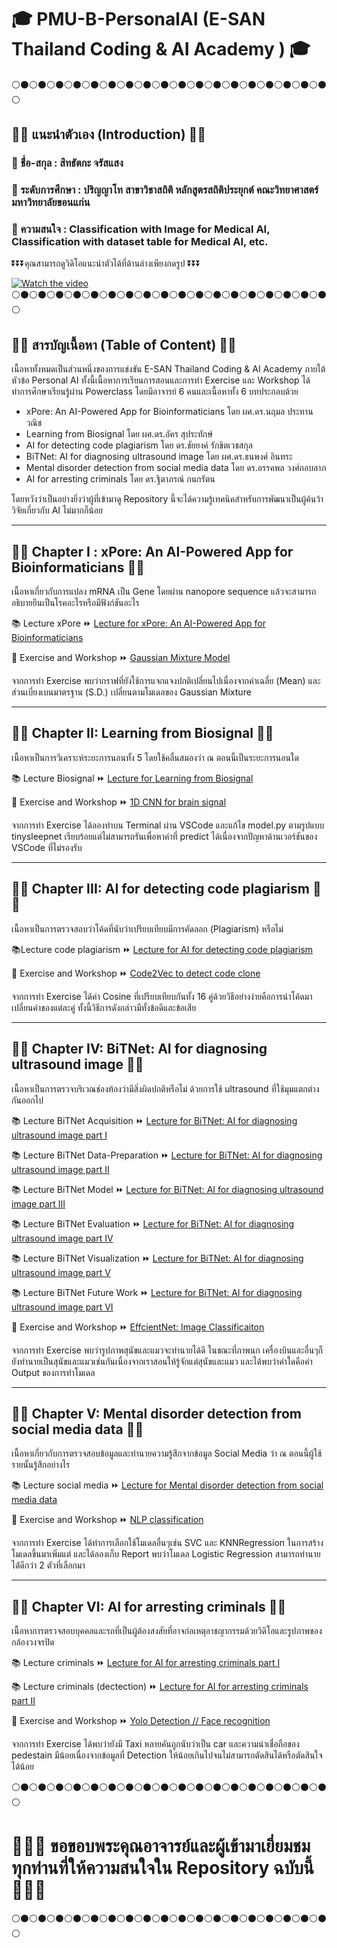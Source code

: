 # :mortar_board: PMU-B-PersonalAI (E-SAN Thailand Coding & AI Academy ) :mortar_board:
:white_circle::black_circle::white_circle::black_circle::white_circle::black_circle::white_circle::black_circle::white_circle::black_circle::white_circle::black_circle::white_circle::black_circle::white_circle::black_circle::white_circle::black_circle::white_circle::black_circle::white_circle::black_circle::white_circle::black_circle::white_circle::black_circle::white_circle::black_circle::white_circle::black_circle::white_circle::black_circle::white_circle::black_circle::white_circle::black_circle::white_circle:
## :thought_balloon::thought_balloon: แนะนำตัวเอง (Introduction) :thought_balloon::thought_balloon:
### :open_file_folder: ชื่่อ-สกุล : สิทธัตกะ จรัสแสง
### :open_file_folder: ระดับการศึกษา : ปริญญาโท สาขาวิชาสถิติ หลักสูตรสถิติประยุกต์ คณะวิทยาศาสตร์ มหาวิทยาลัยขอนแก่น
### :open_file_folder: ความสนใจ : Classification with Image for Medical AI, Classification with dataset table for Medical AI, etc.

:arrow_double_down::arrow_double_down::arrow_double_down:คุณสามารถดูวิดิโอแนะนำตัวได้ที่ด้านล่างเพียงกดรูป :arrow_double_down::arrow_double_down::arrow_double_down:

[![Watch the video](http://img.youtube.com/vi/q5KKOgBHKj0/0.jpg)](https://youtu.be/q5KKOgBHKj0)
:white_circle::black_circle::white_circle::black_circle::white_circle::black_circle::white_circle::black_circle::white_circle::black_circle::white_circle::black_circle::white_circle::black_circle::white_circle::black_circle::white_circle::black_circle::white_circle::black_circle::white_circle::black_circle::white_circle::black_circle::white_circle::black_circle::white_circle::black_circle::white_circle::black_circle::white_circle::black_circle::white_circle::black_circle::white_circle::black_circle::white_circle:
## :thought_balloon::thought_balloon: สารบัญเนื้อหา (Table of Content) :thought_balloon::thought_balloon:

เนื้อหาทั้งหมดเป็นส่วนหนึ่งของการแข่งขัน E-SAN Thailand Coding & AI Academy ภายใต้หัวข้อ Personal AI ทั้งนี้เนื้อหาการเรียนการสอนและการทำ Exercise และ Workshop ได้ทำการศึกษาเรียนรู้ผ่าน Powerclass โดยมีอาจารย์ 6 คนและเนื้อหาทั้ง 6 บทประกอบด้วย

- xPore: An AI-Powered App for Bioinformaticians โดย ผศ.ดร.นฤมล ประทานวณิช
- Learning from Biosignal โดย ผศ.ดร.อัคร สุประทักษ์
- AI for detecting code plagiarism โดย ดร.ชัยยงค์ รักขิตเวชสกุล
- BiTNet: AI for diagnosing ultrasound image โดย ผศ.ดร.ธนพงศ์ อินทระ
- Mental disorder detection from social media data โดย ดร.อรรคพล วงศ์กอบลาภ
- AI for arresting criminals โดย ดร.ฐิตาภรณ์ กนกรัตน
  
โดยหวังว่าเป็นอย่างยิ่งว่าผู้ที่เข้ามาดู Repository นี้จะได้ความรู้เทคนิคสำหรับการพัฒนาเป็นผู้ค้นว้าวิจัยเกี่ยวกับ AI ไม่มากก็น้อย

---

## 📜📜 Chapter I : xPore: An AI-Powered App for Bioinformaticians 📜📜
เนื้อหาเกี่ยวกับการแปลง mRNA เป็น Gene โดยผ่าน nanopore sequence แล้วจะสามารถอธิบายยีนเป็นโรคอะไรหรือมีฟังก์ชันอะไร
  
:books: Lecture xPore :fast_forward: [Lecture for xPore: An AI-Powered App for Bioinformaticians](https://github.com/sitthatkaja/PMU-B-PersonalAI/blob/main/lecture%20xPore.pdf)
  
:pencil: Exercise and Workshop :fast_forward: [Gaussian Mixture Model](https://github.com/sitthatkaja/PMU-B-PersonalAI/blob/main/Exercise_PMUB_Personal_AI_GMM.ipynb)

จากการทำ Exercise พบว่ากราฟที่ยังใช้การแจกแจงปกติเปลี่ยนไปเนื่องจากค่าเฉลี่ย (Mean) และส่วนเบี่ยงเบนมาตรฐาน (S.D.) เปลี่ยนตามโมเดลของ Gaussian Mixture

---

## 📜📜 Chapter II: Learning from Biosignal 📜📜
เนื้อหาเป็นการวิเคราะห์ระยะการนอนทั้ง 5 โดยใช้คลื่นสมองว่า ณ ตอนนี้เป็นระยะการนอนใด

:books: Lecture Biosignal :fast_forward: [Lecture for Learning from Biosignal](https://github.com/sitthatkaja/PMU-B-PersonalAI/blob/main/lecture%20Bosignal.pdf)

  
:pencil: Exercise and Workshop :fast_forward: [1D CNN for brain signal](https://github.com/sitthatkaja/Exercise-pmub-learning-biosignals-main)

จากการทำ Exercise ได้ลองทำบน Terminal ผ่าน VSCode และแก้ไข model.py ตามรูปแบบ tinysleepnet เรียบร้อยแต่ไม่สามารถรันเพื่อหาค่าที่ predict ได้เนื่องจากปัญหาด้านเวอร์ชันของ VSCode ที่ไม่รองรับ

---

## 📜📜 Chapter III: AI for detecting code plagiarism 📜📜
เนื้อหาเป็นการตรวจสอบว่าโค้ดที่นับว่าเปรียบเทียบมีการคัดลอก (Plagiarism) หรือไม่

:books:Lecture code plagiarism :fast_forward: [Lecture for AI for detecting code plagiarism](https://github.com/sitthatkaja/PMU-B-PersonalAI/blob/main/lecture%20code%20plagiarism.pdf)
  
:pencil: Exercise and Workshop :fast_forward: [Code2Vec to detect code clone](https://github.com/sitthatkaja/PMU-B-PersonalAI/blob/main/Exercise_PMU_B_CodingAI_CodeCloneDetection_Workshop_sitthatka.ipynb)

จากการทำ Exercise ได้ค่า Cosine ที่เปรียบเทียบกันทั้ง 16 คู่ด้วยวิธีอย่างง่ายคือการนำโค้ดมาเปลี่ยนค่าของแต่ละคู่ ทั้งนี้วิธีการดังกล่าวมีทั้งข้อดีและข้อเสีย

---

## 📜📜 Chapter IV: BiTNet: AI for diagnosing ultrasound image 📜📜
เนื้อหาเป็นการตรวจบริเวณช่องท้องว่ามีสิ่งผิดปกติหรือไม่ ด้วยการใช้ ultrasound ที่ใช้มุมแตกต่างกันออกไป

:books: Lecture BiTNet Acquisition :fast_forward: [Lecture for BiTNet: AI for diagnosing ultrasound image part I](https://github.com/sitthatkaja/PMU-B-PersonalAI/blob/main/lecture%20BiTNet%201_Aquisition.pdf)

:books: Lecture BiTNet Data-Preparation :fast_forward: [Lecture for BiTNet: AI for diagnosing ultrasound image part II](https://github.com/sitthatkaja/PMU-B-PersonalAI/blob/main/lecture%20BiTNet%202_Data-Preparation.pdf)

:books: Lecture BiTNet Model :fast_forward: [Lecture for BiTNet: AI for diagnosing ultrasound image part III](https://github.com/sitthatkaja/PMU-B-PersonalAI/blob/main/lecture%20BiTNet%203_Model-Development.pdf)

:books: Lecture BiTNet Evaluation :fast_forward: [Lecture for BiTNet: AI for diagnosing ultrasound image part IV](https://github.com/sitthatkaja/PMU-B-PersonalAI/blob/main/lecture%20BiTNet%204_Evaluation.pdf)

:books: Lecture BiTNet Visualization :fast_forward: [Lecture for BiTNet: AI for diagnosing ultrasound image part V](https://github.com/sitthatkaja/PMU-B-PersonalAI/blob/main/lecture%20BiTNet%205_Visualization.pdf)

:books: Lecture BiTNet Future Work :fast_forward: [Lecture for BiTNet: AI for diagnosing ultrasound image part VI](https://github.com/sitthatkaja/PMU-B-PersonalAI/blob/main/lecture%20BiTNet%206_Future-Work.pdf)
  
:pencil: Exercise and Workshop :fast_forward: [EffcientNet: Image Classificaiton](https://github.com/sitthatkaja/PMU-B-PersonalAI/blob/main/Exercise_PMUB_Personal_AI_Image_classification_EfficientNetB5.ipynb)

จากการทำ Exercise พบว่ารูปภาพสุนัขและแมวจะทำนายได้ดี ในขณะที่ภาพนก เครื่องบินและอื่นๆก็ยังทำนายเป็นสุนัขและแมวเช่นกันเนื่องจากเราสอนให้รู้จักแต่สุนัขและแมว และได้พบว่าค่าใดคือค่า Output ของการทำโมเดล

---

## 📜📜 Chapter V: Mental disorder detection from social media data 📜📜

เนื้อหาเกี่ยวกับการตรวจสอบข้อมูลและทำนายความรู้สึกจากข้อมูล Social Media ว่า ณ ตอนนี้ผู้ใช้รายนั้นรู้สึกอย่างไร
  
:books: Lecture social media :fast_forward: [Lecture for Mental disorder detection from social media data](https://github.com/sitthatkaja/PMU-B-PersonalAI/blob/main/lecture%20social%20media.pdf)
  
:pencil: Exercise and Workshop :fast_forward: [NLP classification](https://github.com/sitthatkaja/PMU-B-PersonalAI/blob/main/Exercise_PMUB_Personal_AI_Social_Media.ipynb)

จากการทำ Exercise ได้ทำการเลือกใช้โมเดลอื่นๆเช่น SVC และ KNNRegression ในการสร้างโมเดลขึ้นมาเพิ่มแต่ และได้ลองเก็บ Report พบว่าโมเดล Logistic Regression สามารถทำนายได้่ดีกว่า 2 ตัวที่เลือกมา

---

## 📜📜 Chapter VI: AI for arresting criminals 📜📜
เนื้อหาการตรวจสอบบุคคลและรถที่เป็นผู้ต้องสงสัยที่อาจก่อเหตุอาชญากรรมด้วยวิดิโอและรูปภาพของกล้องวงจรปิด
  
:books: Lecture criminals :fast_forward: [Lecture for AI for arresting criminals part I](https://github.com/sitthatkaja/PMU-B-PersonalAI/blob/main/lecture%20criminals.pdf)

:books: Lecture criminals (dectection) :fast_forward: [Lecture for AI for arresting criminals part II](https://github.com/sitthatkaja/PMU-B-PersonalAI/blob/main/lecture%20criminal_detection.pdf)
  
:pencil: Exercise and Workshop :fast_forward: [Yolo Detection // Face recognition](https://github.com/sitthatkaja/PMU-B-PersonalAI/blob/main/Exercise_Train_Yolov8_Object_Detection_on_Custom_Dataset.ipynb)

จากการทำ Exercise ได้พบว่ายังมี Taxi หลายคันถูกนับว่าเป็น car และความน่าเชื่อถือของ pedestain มีน้อยเนื่องจากข้อมูลที่ Detection ให้น้อยเกินไปจนไม่สามารถตัดสินได้หรือตัดสินใจได้น้อย

:white_circle::black_circle::white_circle::black_circle::white_circle::black_circle::white_circle::black_circle::white_circle::black_circle::white_circle::black_circle::white_circle::black_circle::white_circle::black_circle::white_circle::black_circle::white_circle::black_circle::white_circle::black_circle::white_circle::black_circle::white_circle::black_circle::white_circle::black_circle::white_circle::black_circle::white_circle::black_circle::white_circle::black_circle::white_circle::black_circle::white_circle:
# :clap::clap::clap: ขอขอบพระคุณอาจารย์และผู้เข้ามาเยี่ยมชมทุกท่านที่ให้ความสนใจใน Repository ฉบับนี้ :clap::clap::clap:
:white_circle::black_circle::white_circle::black_circle::white_circle::black_circle::white_circle::black_circle::white_circle::black_circle::white_circle::black_circle::white_circle::black_circle::white_circle::black_circle::white_circle::black_circle::white_circle::black_circle::white_circle::black_circle::white_circle::black_circle::white_circle::black_circle::white_circle::black_circle::white_circle::black_circle::white_circle::black_circle::white_circle::black_circle::white_circle::black_circle::white_circle:
